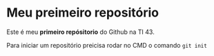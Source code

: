 # Meu preimeiro repositório
Este é meu **primeiro repósitorio** do Github na TI 43.

Para iniciar um repositório preicisa rodar no CMD o comando `git init`